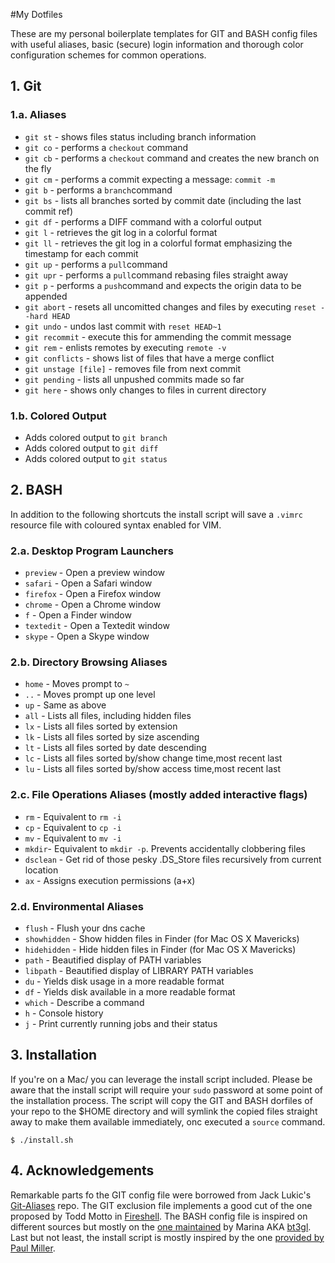 #My Dotfiles

These are my personal boilerplate templates for GIT and BASH config files with useful aliases, basic (secure) login information and thorough color configuration schemes for common operations.

## 1. Git


### 1.a. Aliases
* ``git st`` - shows files status including branch information
* ``git co`` - performs a ``checkout`` command
* ``git cb`` - performs a ``checkout`` command and creates the new branch on the fly
* ``git cm`` - performs a commit expecting a message: ``commit -m``
* ``git b`` - performs a ``branch``command
* ``git bs`` - lists all branches sorted by commit date (including the last commit ref)
* ``git df`` - performs a DIFF command with a colorful output
* ``git l`` - retrieves the git log in a colorful format
* ``git ll`` - retrieves the git log in a colorful format emphasizing the timestamp for each commit
* ``git up`` - performs a ``pull``command
* ``git upr`` - performs a ``pull``command rebasing files straight away
* ``git p`` - performs a ``push``command and expects the origin data to be appended
* ``git abort`` - resets all uncomitted changes and files by executing ``reset --hard HEAD``
* ``git undo`` - undos last commit with ``reset HEAD~1``
* ``git recommit`` - execute this for ammending the commit message
* ``git rem`` - enlists remotes by executing ``remote -v``
* ``git conflicts`` - shows list of files that have a merge conflict
* ``git unstage [file]`` - removes file from next commit
* ``git pending`` - lists all unpushed commits made so far
* ``git here`` - shows only changes to files in current directory

### 1.b. Colored Output
* Adds colored output to `git branch`
* Adds colored output to `git diff`
* Adds colored output to `git status`

## 2. BASH

In addition to the following shortcuts the install script will save a ``.vimrc`` resource file with coloured syntax enabled for VIM.

### 2.a. Desktop Program Launchers

* ``preview`` - Open a preview window
* ``safari`` - Open a Safari window
* ``firefox`` - Open a Firefox window
* ``chrome`` - Open a Chrome window
* ``f`` - Open a Finder window
* ``textedit`` - Open a Textedit window
* ``skype`` - Open a Skype window

### 2.b. Directory Browsing Aliases

* ``home`` - Moves prompt to ``~``
* ``..`` - Moves prompt up one level
* ``up`` - Same as above
* ``all`` - Lists all files, including hidden files
* ``lx`` - Lists all files sorted by extension
* ``lk`` - Lists all files sorted by size ascending
* ``lt`` - Lists all files sorted by date descending
* ``lc`` - Lists all files sorted by/show change time,most recent last
* ``lu`` - Lists all files sorted by/show access time,most recent last

### 2.c. File Operations Aliases (mostly added interactive flags)

* ``rm`` - Equivalent to ``rm -i``
* ``cp`` - Equivalent to ``cp -i``
* ``mv`` - Equivalent to ``mv -i``
* ``mkdir``- Equivalent to ``mkdir -p``. Prevents accidentally clobbering files
* ``dsclean`` - Get rid of those pesky .DS_Store files recursively from current location
* ``ax`` - Assigns execution permissions (a+x)

### 2.d. Environmental Aliases

* ``flush`` - Flush your dns cache
* ``showhidden`` - Show hidden files in Finder (for Mac OS X Mavericks)
* ``hidehidden`` - Hide hidden files in Finder (for Mac OS X Mavericks)
* ``path`` - Beautified display of PATH variables
* ``libpath`` - Beautified display of LIBRARY PATH variables
* ``du`` - Yields disk usage in a more readable format
* ``df`` - Yields disk available in a more readable format
* ``which`` - Describe a command
* ``h`` - Console history
* ``j`` - Print currently running jobs and their status

## 3. Installation

If you're on a Mac/ you can leverage the install script included. Please be aware that the install script will require your ```sudo``` password at some point of the installation process. The script will copy the GIT and BASH
dorfiles of your repo to the $HOME directory and will symlink the copied files straight away to make them available immediately, onc executed a ``source`` command.

```
$ ./install.sh
```

## 4. Acknowledgements

Remarkable parts fo the GIT config file were borrowed from Jack Lukic's [Git-Aliases](https://github.com/jlukic/Git-Aliases) repo. The GIT exclusion file implements a good cut of the one proposed by Todd Motto in [Fireshell](https://github.com/toddmotto/fireshell).
The BASH config file is inspired on different sources but mostly on the [one maintained](https://github.com/bt3gl/Dotfiles-and-Bash-Examples/blob/master/configs/bashrc) by Marina AKA [bt3gl](https://github.com/bt3gl).
Last but not least, the install script is mostly inspired by the one [provided by Paul Miller](https://github.com/paulmillr/dotfiles).
